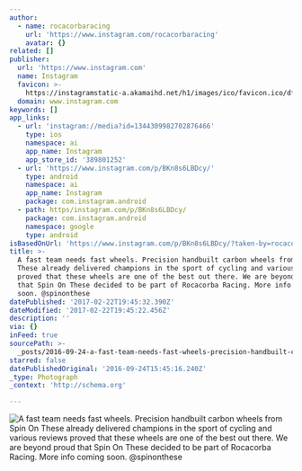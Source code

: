 ```yaml
---
author:
  - name: rocacorbaracing
    url: 'https://www.instagram.com/rocacorbaracing'
    avatar: {}
related: []
publisher:
  url: 'https://www.instagram.com'
  name: Instagram
  favicon: >-
    https://instagramstatic-a.akamaihd.net/h1/images/ico/favicon.ico/dfa85bb1fd63.ico
  domain: www.instagram.com
keywords: []
app_links:
  - url: 'instagram://media?id=1344309982702876466'
    type: ios
    namespace: ai
    app_name: Instagram
    app_store_id: '389801252'
  - url: 'https://www.instagram.com/p/BKn8s6LBDcy/'
    type: android
    namespace: ai
    app_name: Instagram
    package: com.instagram.android
  - path: https/instagram.com/p/BKn8s6LBDcy/
    package: com.instagram.android
    namespace: google
    type: android
isBasedOnUrl: 'https://www.instagram.com/p/BKn8s6LBDcy/?taken-by=rocacorbaracing'
title: >-
  A fast team needs fast wheels. Precision handbuilt carbon wheels from Spin On
  These already delivered champions in the sport of cycling and various reviews
  proved that these wheels are one of the best out there. We are beyond proud
  that Spin On These decided to be part of Rocacorba Racing. More info coming
  soon. @spinonthese
datePublished: '2017-02-22T19:45:32.390Z'
dateModified: '2017-02-22T19:45:22.456Z'
description: ''
via: {}
inFeed: true
sourcePath: >-
  _posts/2016-09-24-a-fast-team-needs-fast-wheels-precision-handbuilt-carbon-wh.md
starred: false
datePublishedOriginal: '2016-09-24T15:45:16.240Z'
_type: Photograph
_context: 'http://schema.org'

---
```

![A fast team needs fast wheels. Precision handbuilt carbon wheels from Spin On These already delivered champions in the sport of cycling and various reviews proved that these wheels are one of the best out there. We are beyond proud that Spin On These decided to be part of Rocacorba Racing. More info coming soon. @spinonthese](https://scontent.cdninstagram.com/t51.2885-15/s640x640/sh0.08/e35/14278956_1855865161309941_5670975324720988160_n.jpg?ig_cache_key=MTM0NDMwOTk4MjcwMjg3NjQ2Ng%3D%3D.2)